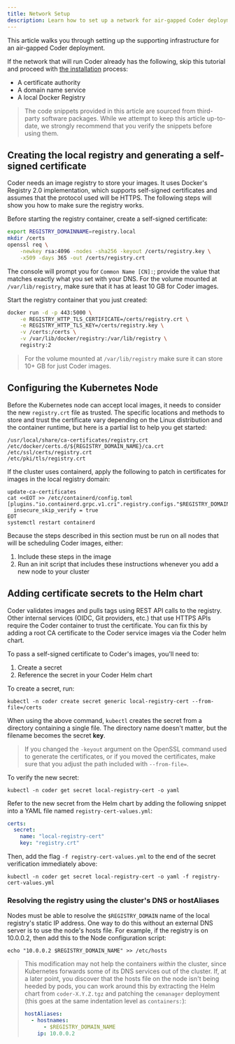 ```yaml
---
title: Network Setup
description: Learn how to set up a network for air-gapped Coder deployment.
---
```


This article walks you through setting up the supporting infrastructure for an
air-gapped Coder deployment.

If the network that will run Coder already has the following, skip this tutorial
and proceed with [the installation](index.md) process:

- A certificate authority
- A domain name service
- A local Docker Registry

> The code snippets provided in this article are sourced from third-party
> software packages. While we attempt to keep this article up-to-date, we
> strongly recommend that you verify the snippets before using them.

## Creating the local registry and generating a self-signed certificate

Coder needs an image registry to store your images. It uses Docker's Registry
2.0 implementation, which supports self-signed certificates and assumes that the
protocol used will be HTTPS. The following steps will show you how to make sure
the registry works.

Before starting the registry container, create a self-signed certificate:

```bash
export REGISTRY_DOMAINNAME=registry.local
mkdir /certs
openssl req \
    -newkey rsa:4096 -nodes -sha256 -keyout /certs/registry.key \
    -x509 -days 365 -out /certs/registry.crt
```

The console will prompt you for `Common Name [CN]:`; provide the value that
matches exactly what you set with your DNS. For the volume mounted at
`/var/lib/registry`, make sure that it has at least 10 GB for Coder images.

Start the registry container that you just created:

```bash
docker run -d -p 443:5000 \
    -e REGISTRY_HTTP_TLS_CERTIFICATE=/certs/registry.crt \
    -e REGISTRY_HTTP_TLS_KEY=/certs/registry.key \
    -v /certs:/certs \
    -v /var/lib/docker/registry:/var/lib/registry \
    registry:2
```

> For the volume mounted at `/var/lib/registry` make sure it can store 10+ GB
> for just Coder images.

## Configuring the Kubernetes Node

Before the Kubernetes node can accept local images, it needs to consider the
new `registry.crt` file as trusted. The specific locations and methods to store
and trust the certificate vary depending on the Linux distribution and the
container runtime, but here is a partial list to help you get started:

```plaintext
/usr/local/share/ca-certificates/registry.crt
/etc/docker/certs.d/${REGISTRY_DOMAIN_NAME}/ca.crt
/etc/ssl/certs/registry.crt
/etc/pki/tls/registry.crt
```

If the cluster uses containerd, apply the following to patch in certificates for
images in the local registry domain:

```console
update-ca-certificates
cat <<EOT >> /etc/containerd/config.toml
[plugins."io.containerd.grpc.v1.cri".registry.configs."$REGISTRY_DOMAIN_NAME".tls]
  insecure_skip_verify = true
EOT
systemctl restart containerd
```

Because the steps described in this section must be run on all nodes that will
be scheduling Coder images, either:

1. Include these steps in the image
1. Run an init script that includes these instructions whenever you add a new
   node to your cluster

## Adding certificate secrets to the Helm chart

Coder validates images and pulls tags using REST API calls to the registry.
Other internal services (OIDC, Git providers, etc.) that use HTTPS APIs require
the Coder container to trust the certificate. You can fix this by adding a root
CA certificate to the Coder service images via the Coder helm chart.

To pass a self-signed certificate to Coder's images, you'll need to:

1. Create a secret
1. Reference the secret in your Coder Helm chart

To create a secret, run:

```console
kubectl -n coder create secret generic local-registry-cert --from-file=/certs
```

When using the above command, `kubectl` creates the secret from a directory
containing a single file. The directory name doesn't matter, but the filename
becomes the secret **key**.

> If you changed the `-keyout` argument on the OpenSSL command used to generate
> the certificates, or if you moved the certificates, make sure that you adjust
> the path included with `--from-file=`.

To verify the new secret:

```console
kubectl -n coder get secret local-registry-cert -o yaml
```

Refer to the new secret from the Helm chart by adding the following snippet into
a YAML file named `registry-cert-values.yml`:

```yaml
certs:
  secret:
    name: "local-registry-cert"
    key: "registry.crt"
```

Then, add the flag `-f registry-cert-values.yml` to the end of the secret
verification immediately above:

```console
kubectl -n coder get secret local-registry-cert -o yaml -f registry-cert-values.yml
```

### Resolving the registry using the cluster's DNS or hostAliases

Nodes must be able to resolve the `$REGISTRY_DOMAIN` name of the local
registry's static IP address. One way to do this without an external DNS server
is to use the node's hosts file. For example, if the registry is on 10.0.0.2,
then add this to the Node configuration script:

```console
echo "10.0.0.2 $REGISTRY_DOMAIN_NAME" >> /etc/hosts
```

> This modification may not help the containers _within_ the cluster, since
> Kubernetes forwards some of its DNS services out of the cluster. If, at a
> later point, you discover that the hosts file on the node isn't being heeded
> by pods, you can work around this by extracting the Helm chart from
> `coder-X.Y.Z.tgz` and patching the `cemanager` deployment (this goes at the
> same indentation level as `containers:`):
>
> ```yaml
> hostAliases:
>   - hostnames:
>       - $REGISTRY_DOMAIN_NAME
>     ip: 10.0.0.2
> ```
